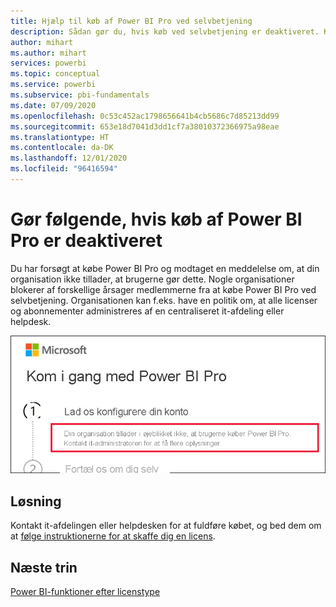 ```yaml
---
title: Hjælp til køb af Power BI Pro ved selvbetjening
description: Sådan gør du, hvis køb ved selvbetjening er deaktiveret. Kan ikke købe Power BI Pro til Power BI-tjenesten.
author: mihart
ms.author: mihart
services: powerbi
ms.topic: conceptual
ms.service: powerbi
ms.subservice: pbi-fundamentals
ms.date: 07/09/2020
ms.openlocfilehash: 0c53c452ac1798656641b4cb5686c7d85213dd99
ms.sourcegitcommit: 653e18d7041d3dd1cf7a38010372366975a98eae
ms.translationtype: HT
ms.contentlocale: da-DK
ms.lasthandoff: 12/01/2020
ms.locfileid: "96416594"
---
```

# <a name="what-to-do-if-purchasing-power-bi-pro-is-disabled"></a>Gør følgende, hvis køb af Power BI Pro er deaktiveret

Du har forsøgt at købe Power BI Pro og modtaget en meddelelse om, at din organisation ikke tillader, at brugerne gør dette. Nogle organisationer blokerer af forskellige årsager medlemmerne fra at købe Power BI Pro ved selvbetjening.  Organisationen kan f.eks. have en politik om, at alle licenser og abonnementer administreres af en centraliseret it-afdeling eller helpdesk. 

![skærmbillede, der viser fejlmeddelelse efter valg af Lad os konfigurere din konto](media/service-self-service-purchase-help/power-bi-error.png)

## <a name="solution"></a>Løsning
Kontakt it-afdelingen eller helpdesken for at fuldføre købet, og bed dem om at [følge instruktionerne for at skaffe dig en licens](../admin/service-admin-manage-licenses.md).

## <a name="next-steps"></a>Næste trin
[Power BI-funktioner efter licenstype](service-features-license-type.md)